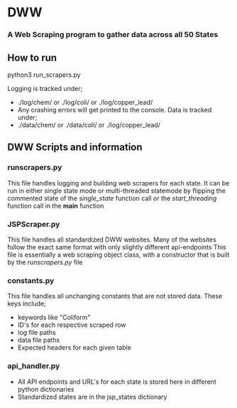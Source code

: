 # DWW
### A Web Scraping program to gather data across all 50 States
## How to run
python3 run_scrapers.py 

Logging is tracked under;
  - ./log/chem/ or ./log/coli/ or ./log/copper_lead/
  - Any crashing errors will get printed to the console. 
Data is tracked under;
  - ./data/chem/ or ./data/coli/ or ./log/copper_lead/
## DWW Scripts and information
### runscrapers.py
This file handles logging and building web scrapers for each state. 
It can be run in either single state mode or multi-threaded statemode by flipping the commented state of the *single_state* function call
or the *start_threading* function call in the __main__ function
### JSPScraper.py
This file handles all standardized DWW websites. Many of the websites follow the exact same format with only slightly different api-endpoints
This file is essentially a web scraping object class, with a constructor that is built by the *runscrapers.py* file
### constants.py
 This file handles all unchanging constants that are not stored data. These keys include;
  - keywords like "Coliform"
  - ID's for each respective scraped row
  - log file paths
  - data file paths
  - Expected headers for each given table
### api_handler.py
 - All API endpoints and URL's for each state is stored here in different python dictionaries
 - Standardized states are in the jsp_states dictionary
